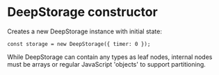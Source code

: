 # DeepStorage constructor

Creates a new DeepStorage instance with initial state:

```
const storage = new DeepStorage({ timer: 0 });
```

While DeepStorage can contain any types as leaf nodes, internal nodes must be arrays or regular JavaScript 'objects' to support partitioning.

